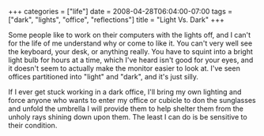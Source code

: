 +++
categories = ["life"]
date = 2008-04-28T06:04:00-07:00
tags = ["dark", "lights", "office", "reflections"]
title = "Light Vs. Dark"
+++

Some people like to work on their computers with the lights off, and I can't for the life of me understand why or come to like it. You can't very well see the keyboard, your desk, or anything really. You have to squint into a bright light bulb for hours at a time, which I've heard isn't good for your eyes, and it doesn't seem to actually make the monitor easier to look at. I've seen offices partitioned into "light" and "dark", and it's just silly.

If I ever get stuck working in a dark office, I'll bring my own lighting and force anyone who wants to enter my office or cubicle to don the sunglasses and unfold the umbrella I will provide them to help shelter them from the unholy rays shining down upon them. The least I can do is be sensitive to their condition.
